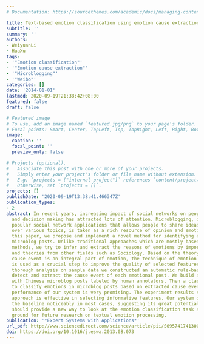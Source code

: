 ```yaml
---
# Documentation: https://sourcethemes.com/academic/docs/managing-content/

title: Text-based emotion classification using emotion cause extraction
subtitle: ''
summary: ''
authors:
- WeiyuanLi
- HuaXu
tags:
- '"Emotion classification"'
- '"Emotion cause extraction"'
- '"Microblogging"'
- '"Weibo"'
categories: []
date: '2014-01-01'
lastmod: 2020-09-19T21:38:42+08:00
featured: false
draft: false

# Featured image
# To use, add an image named `featured.jpg/png` to your page's folder.
# Focal points: Smart, Center, TopLeft, Top, TopRight, Left, Right, BottomLeft, Bottom, BottomRight.
image:
  caption: ''
  focal_point: ''
  preview_only: false

# Projects (optional).
#   Associate this post with one or more of your projects.
#   Simply enter your project's folder or file name without extension.
#   E.g. `projects = ["internal-project"]` references `content/project/deep-learning/index.md`.
#   Otherwise, set `projects = []`.
projects: []
publishDate: '2020-09-19T13:38:41.466347Z'
publication_types:
- 2
abstract: In recent years, increasing impact of social networks on people’s opinions
  and decision making has attracted lots of attention. Microblogging, one of the most
  popular social network applications that allows people to share ideas and discuss
  over various topics, is taken as a rich resource of opinion and emotion data. In
  this paper, we propose and implement a novel method for identifying emotions in
  microblog posts. Unlike traditional approaches which are mostly based on statistical
  methods, we try to infer and extract the reasons of emotions by importing knowledge
  and theories from other fields such as Sociology. Based on the theory that a triggering
  cause event is an integral part of emotion, the technique of emotion cause extraction
  is used as a crucial step to improve the quality of selected features. First, after
  thorough analysis on sample data we constructed an automatic rule-based system to
  detect and extract the cause event of each emotional post. We build an emotion corpus
  with Chinese microblog posts labeled by human annotators. Then a classifier is trained
  to classify emotions in microblog posts based on extracted cause events. The overall
  performance of our system is very promising. The experiment results show that our
  approach is effective in selecting informative features. Our system outperformed
  the baseline noticeably in most cases, suggesting its great potential. This exploration
  should provide a new way to look at the emotion classification task and lay the
  ground for future research on textual emotion processing.
publication: '*Expert Systems with Applications*'
url_pdf: http://www.sciencedirect.com/science/article/pii/S0957417413006945
doi: https://doi.org/10.1016/j.eswa.2013.08.073
---
```

